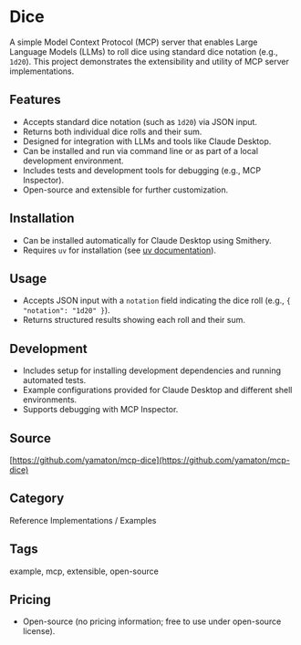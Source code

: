 # Dice

A simple Model Context Protocol (MCP) server that enables Large Language Models (LLMs) to roll dice using standard dice notation (e.g., `1d20`). This project demonstrates the extensibility and utility of MCP server implementations.

## Features
- Accepts standard dice notation (such as `1d20`) via JSON input.
- Returns both individual dice rolls and their sum.
- Designed for integration with LLMs and tools like Claude Desktop.
- Can be installed and run via command line or as part of a local development environment.
- Includes tests and development tools for debugging (e.g., MCP Inspector).
- Open-source and extensible for further customization.

## Installation
- Can be installed automatically for Claude Desktop using Smithery.
- Requires `uv` for installation (see [uv documentation](https://docs.astral.sh/uv/getting-started/installation/)).

## Usage
- Accepts JSON input with a `notation` field indicating the dice roll (e.g., `{ "notation": "1d20" }`).
- Returns structured results showing each roll and their sum.

## Development
- Includes setup for installing development dependencies and running automated tests.
- Example configurations provided for Claude Desktop and different shell environments.
- Supports debugging with MCP Inspector.

## Source
[https://github.com/yamaton/mcp-dice](https://github.com/yamaton/mcp-dice)

## Category
Reference Implementations / Examples

## Tags
example, mcp, extensible, open-source

## Pricing
- Open-source (no pricing information; free to use under open-source license).
